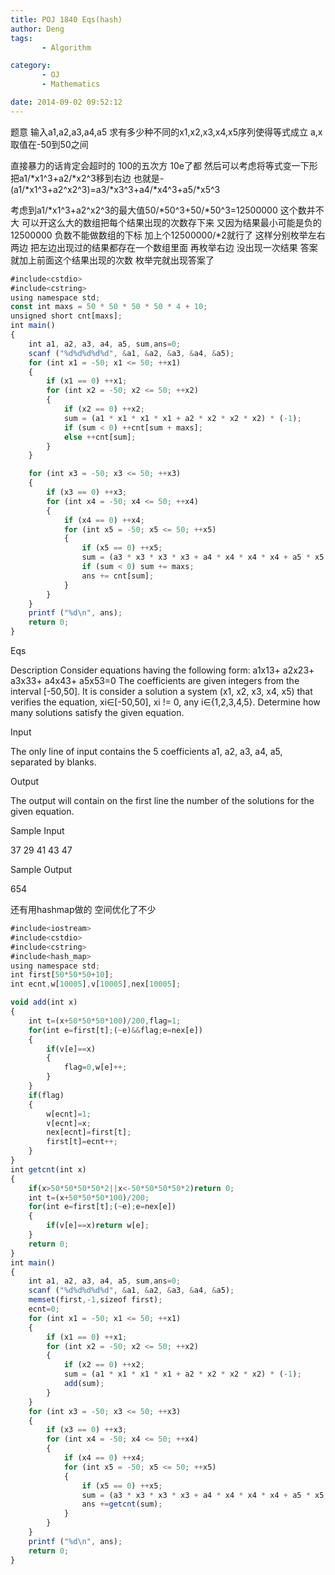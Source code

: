 ```yaml
---
title: POJ 1840 Eqs(hash)
author: Deng
tags: 
       - Algorithm

category: 
       - OJ
       - Mathematics

date: 2014-09-02 09:52:12
---
```

题意 输入a1,a2,a3,a4,a5 求有多少种不同的x1,x2,x3,x4,x5序列使得等式成立 a,x取值在-50到50之间

直接暴力的话肯定会超时的 100的五次方 10e了都 然后可以考虑将等式变一下形 把a1/*x1^3+a2/*x2^3移到右边 也就是-(a1/*x1^3+a2^x2^3)=a3/*x3^3+a4/*x4^3+a5/*x5^3

考虑到a1/*x1^3+a2^x2^3的最大值50/*50^3+50/*50^3=12500000 这个数并不大 可以开这么大的数组把每个结果出现的次数存下来 又因为结果最小可能是负的12500000 负数不能做数组的下标 加上个12500000/*2就行了 这样分别枚举左右两边 把左边出现过的结果都存在一个数组里面 再枚举右边 没出现一次结果 答案就加上前面这个结果出现的次数 枚举完就出现答案了

```js 
#include<cstdio>
#include<cstring>
using namespace std;
const int maxs = 50 * 50 * 50 * 50 * 4 + 10;
unsigned short cnt[maxs];
int main()
{
    int a1, a2, a3, a4, a5, sum,ans=0;
    scanf ("%d%d%d%d%d", &a1, &a2, &a3, &a4, &a5);
    for (int x1 = -50; x1 <= 50; ++x1)
    {
        if (x1 == 0) ++x1;
        for (int x2 = -50; x2 <= 50; ++x2)
        {
            if (x2 == 0) ++x2;
            sum = (a1 * x1 * x1 * x1 + a2 * x2 * x2 * x2) * (-1);
            if (sum < 0) ++cnt[sum + maxs];
            else ++cnt[sum];
        }
    }

    for (int x3 = -50; x3 <= 50; ++x3)
    {
        if (x3 == 0) ++x3;
        for (int x4 = -50; x4 <= 50; ++x4)
        {
            if (x4 == 0) ++x4;
            for (int x5 = -50; x5 <= 50; ++x5)
            {
                if (x5 == 0) ++x5;
                sum = (a3 * x3 * x3 * x3 + a4 * x4 * x4 * x4 + a5 * x5 * x5 * x5) ;
                if (sum < 0) sum += maxs;
                ans += cnt[sum];
            }
        }
    }
    printf ("%d\n", ans);
    return 0;
}
```

Eqs

Description
Consider equations having the following form:
a1x13+ a2x23+ a3x33+ a4x43+ a5x53=0
The coefficients are given integers from the interval [-50,50].
It is consider a solution a system (x1, x2, x3, x4, x5) that verifies the equation, xi∈[-50,50], xi != 0, any i∈{1,2,3,4,5}.
Determine how many solutions satisfy the given equation.

Input

The only line of input contains the 5 coefficients a1, a2, a3, a4, a5, separated by blanks.

Output

The output will contain on the first line the number of the solutions for the given equation.

Sample Input

37 29 41 43 47

Sample Output

654

还有用hashmap做的 空间优化了不少

```js 
#include<iostream>
#include<cstdio>
#include<cstring>
#include<hash_map>
using namespace std;
int first[50*50*50+10];
int ecnt,w[10005],v[10005],nex[10005];

void add(int x)
{
    int t=(x+50*50*50*100)/200,flag=1;
    for(int e=first[t];(~e)&&flag;e=nex[e])
    {
        if(v[e]==x)
        {
            flag=0,w[e]++;
        }
    }
    if(flag)
    {
        w[ecnt]=1;
        v[ecnt]=x;
        nex[ecnt]=first[t];
        first[t]=ecnt++;
    }
}
int getcnt(int x)
{
    if(x>50*50*50*50*2||x<-50*50*50*50*2)return 0;
    int t=(x+50*50*50*100)/200;
    for(int e=first[t];(~e);e=nex[e])
    {
        if(v[e]==x)return w[e];
    }
    return 0;
}
int main()
{
    int a1, a2, a3, a4, a5, sum,ans=0;
    scanf ("%d%d%d%d%d", &a1, &a2, &a3, &a4, &a5);
    memset(first,-1,sizeof first);
    ecnt=0;
    for (int x1 = -50; x1 <= 50; ++x1)
    {
        if (x1 == 0) ++x1;
        for (int x2 = -50; x2 <= 50; ++x2)
        {
            if (x2 == 0) ++x2;
            sum = (a1 * x1 * x1 * x1 + a2 * x2 * x2 * x2) * (-1);
            add(sum);
        }
    }
    for (int x3 = -50; x3 <= 50; ++x3)
    {
        if (x3 == 0) ++x3;
        for (int x4 = -50; x4 <= 50; ++x4)
        {
            if (x4 == 0) ++x4;
            for (int x5 = -50; x5 <= 50; ++x5)
            {
                if (x5 == 0) ++x5;
                sum = (a3 * x3 * x3 * x3 + a4 * x4 * x4 * x4 + a5 * x5 * x5 * x5) ;
                ans +=getcnt(sum);
            }
        }
    }
    printf ("%d\n", ans);
    return 0;
}
```